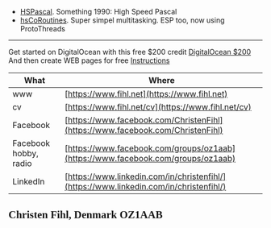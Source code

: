 
- [HSPascal](/HSPascal/). Something 1990: High Speed Pascal
- [hsCoRoutines](/hsCoRoutines/). Super simpel multitasking. ESP too, now using ProtoThreads  


---

Get started on DigitalOcean with this free $200 credit [DigitalOcean $200](https://m.do.co/c/a01c93af1655)  
And then create WEB pages for free [Instructions](/DigitalOcean/)



|What|Where|
|-----|---------------|
| www | [https://www.fihl.net](https://www.fihl.net)|
| cv |  [https://www.fihl.net/cv](https://www.fihl.net/cv)|
| Facebook |  [https://www.facebook.com/ChristenFihl](https://www.facebook.com/ChristenFihl)|
| Facebook hobby, radio |  [https://www.facebook.com/groups/oz1aab](https://www.facebook.com/groups/oz1aab)|
| LinkedIn |  [https://www.linkedin.com/in/christenfihl/](https://www.linkedin.com/in/christenfihl/)|

## <font face="Monotype Corsiva">Christen Fihl, Denmark  OZ1AAB</font>
